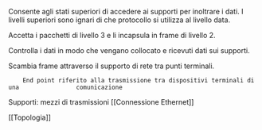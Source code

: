 
Consente agli stati superiori di accedere ai supporti per inoltrare i dati.
I livelli superiori sono ignari di che protocollo si utilizza al livello data.

Accetta i pacchetti di livello 3 e li incapsula in frame di livello 2.

Controlla i dati in modo che vengano collocato e ricevuti dati sui supporti.

Scambia frame attraverso il supporto di rete tra punti terminali.

		End point riferito alla trasmissione tra dispositivi terminali di una                comunicazione

Supporti: mezzi di trasmissioni
[[Connessione Ethernet]]

[[Topologia]]